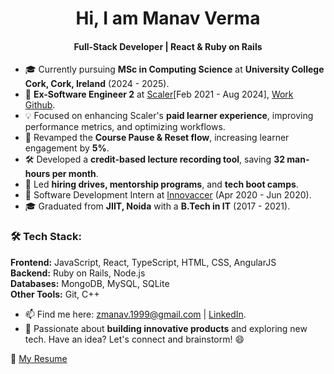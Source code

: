 <h1 align="center">Hi, I am Manav Verma</h1>
<h4 align="center">Full-Stack Developer | React & Ruby on Rails</h4>

- 🎓 Currently pursuing **MSc in Computing Science** at **University College Cork, Cork, Ireland** (2024 - 2025).
- 🔭 **Ex-Software Engineer 2** at [Scaler](https://www.scaler.com)[Feb 2021 - Aug 2024], [Work Github](https://github.com/manavscaler).
- 💡 Focused on enhancing Scaler's **paid learner experience**, improving performance metrics, and optimizing workflows.
- 🚀 Revamped the **Course Pause & Reset flow**, increasing learner engagement by **5%**.
- 🛠️ Developed a **credit-based lecture recording tool**, saving **32 man-hours per month**.
- 🎯 Led **hiring drives, mentorship programs**, and **tech boot camps**.
- 🏢 Software Development Intern at [Innovaccer](https://innovaccer.com) (Apr 2020 - Jun 2020).
- 🎓 Graduated from **JIIT, Noida** with a **B.Tech in IT** (2017 - 2021).

### 🛠️ Tech Stack:
**Frontend:** JavaScript, React, TypeScript, HTML, CSS, AngularJS  
**Backend:** Ruby on Rails, Node.js  
**Databases:** MongoDB, MySQL, SQLite  
**Other Tools:** Git, C++

- 📫 Find me here: [zmanav.1999@gmail.com](mailto:zmanav.1999@gmail.com) | [LinkedIn](https://www.linkedin.com/in/vmanav).
- 🤝 Passionate about **building innovative products** and exploring new tech. Have an idea? Let's connect and brainstorm! 😄

📄 [My Resume](https://drive.google.com/file/d/1ZY6U-pWkSvUHiUYrxIYEe45InLh5QaZK/view?usp=sharing)
